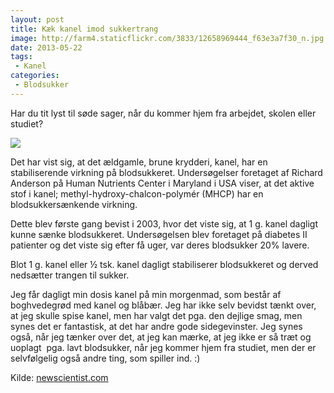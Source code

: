 ```yaml
---
layout: post
title: Kæk kanel imod sukkertrang
image: http://farm4.staticflickr.com/3833/12658969444_f63e3a7f30_n.jpg
date: 2013-05-22
tags:
 - Kanel
categories:
 - Blodsukker
---
```


Har du tit lyst til søde sager, når du kommer hjem fra arbejdet, skolen eller
studiet?

[ ![](http://3.bp.blogspot.com/-lx7_8RgpGz8/UZ0xugbotLI/AAAAAAAAA58/aO8eybdxJN4/s1600/k%C3%A6kkanel.jpg) ](http://3.bp.blogspot.com/-lx7_8RgpGz8/UZ0xugbotLI/AAAAAAAAA58/aO8eybdxJN4/s1600/k%C3%A6kkanel.jpg)

Det har vist sig, at det ældgamle, brune krydderi, kanel, har en stabiliserende
virkning på blodsukkeret. Undersøgelser foretaget af Richard Anderson på Human
Nutrients Center i Maryland i USA viser, at det aktive stof i kanel;
methyl-hydroxy-chalcon-polymér (MHCP) har en blodsukkersænkende virkning.

Dette blev første gang bevist i 2003, hvor det viste sig, at 1 g. kanel dagligt
kunne sænke blodsukkeret. Undersøgelsen blev foretaget på diabetes II patienter
og det viste sig efter få uger, var deres blodsukker 20% lavere.

Blot 1 g. kanel eller ½ tsk. kanel dagligt stabiliserer blodsukkeret og derved
nedsætter trangen til sukker.

Jeg får dagligt min dosis kanel på min morgenmad, som består af boghvedegrød med
kanel og blåbær. Jeg har ikke selv bevidst tænkt over, at jeg skulle spise
kanel, men har valgt det pga. den dejlige smag, men synes det er fantastisk, at
det har andre gode sidegevinster. Jeg synes også, når jeg tænker over det, at
jeg kan mærke, at jeg ikke er så træt og uoplagt  pga. lavt blodsukker, når jeg
kommer hjem fra studiet, men der er selvfølgelig også andre ting, som spiller
ind. :)

Kilde: [newscientist.com](http://newscientist.com/)
